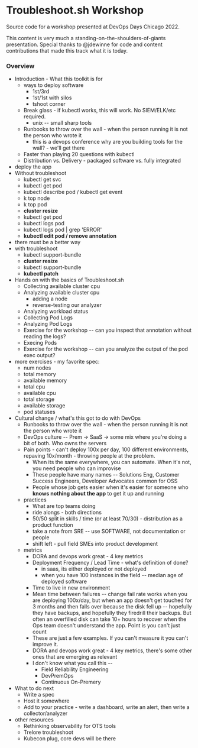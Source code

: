 Troubleshoot.sh Workshop
=================

Source code for a workshop presented at DevOps Days Chicago 2022.

This content is very much a standing-on-the-shoulders-of-giants presentation. 
Special thanks to @jdewinne for code and content contributions that made this track what it is today.


### Overview

- Introduction - What this toolkit is for
  - ways to deploy software
    - 1st/3rd
    - 1st/1st with silos
    - tshoot corner
  - Break glass - if kubectl works, this will work. No SIEM/ELK/etc required.
    - unix -- small sharp tools
  - Runbooks to throw over the wall - when the person running it is not the person who wrote it
    - this is a devops conference why are you building tools for the wall? - we'll get there 
  - Faster than playing 20 questions with kubectl
  - Distribution vs. Delivery - packaged software vs. fully integrated
- deploy the app
- Without troubleshoot
  - kubectl get svc
  - kubectl get pod
  - kubectl describe pod / kubectl get event
  - k top node
  - k top pod
  - **cluster resize**
  - kubectl get pod
  - kubectl logs pod
  - kubectl logs pod | grep 'ERROR'
  - **kubectl edit pod / remove annotation**
- there must be a better way
- with troubleshoot
  - kubectl support-bundle
  - **cluster resize**
  - kubectl support-bundle
  - **kubectl patch**
- Hands on with the basics of Troubleshoot.sh
  - Collecting available cluster cpu
  - Analyzing available cluster cpu
    - adding a node
    - reverse-testing our analyzer
  - Analyzing workload status
  - Collecting Pod Logs
  - Analyzing Pod Logs
  - Exercise for the workshop -- can you inspect that annotation without reading the logs?
  - Execing Pods
  - Exercise for the workshop -- can you analyze the output of the pod exec output?
- more exercises - my favorite spec:
  - num nodes
  - total memory
  - available memory
  - total cpu
  - available cpu
  - total storage
  - available storage
  - pod statuses
- Cultural change / what's this got to do with DevOps
  - Runbooks to throw over the wall - when the person running it is not the person who wrote it
  - DevOps culture -- Prem -> SaaS -> some mix where you're doing a bit of both. Who owns the servers
  - Pain points - can't deploy 100x per day, 100 different environments, repaving 10x/month - throwing people at the problem. 
    - When its the same everywhere, you can automate. When it's not, you need people who can improvise
    - These people have many names -- Solutions Eng, Customer Success Engineers, Developer Advocates common for OSS
    - People whose job gets easier when it's easier for someone who **knows nothing about the app** to get it up and running 
  - practices
    - What are top teams doing
    - ride alongs - both directions
    - 50/50 split in skills / time (or at least 70/30) - distribution as a product function
    - take a note from SRE -- use SOFTWARE, not documentation or people
    - shift left - pull field SMEs into product development
  - metrics
    - DORA and devops work great - 4 key metrics
    - Deployment Frequency / Lead Time - what's definition of done?
       - in saas, its either deployed or not deployed
       - when you have 100 instances in the field -- median age of deployed software
    - Time to live in new environment
    - Mean time between failures -- change fail rate works when you are deploying 100x/day, but when an app doesn't get touched for 3 months and then falls over because the disk fell up -- hopefully they have backups, and hopefully they firedrill their backups. But often an overfilled disk can take 10+ hours to recover when the Ops team doesn't understand the app. Point is you can't just count 
    - These are just a few examples. If you can't measure it you can't improve it. 
    - DORA and devops work great - 4 key metrics, there's some other ones that are emerging as relevant
    - I don't know what you call this -- 
      - Field Reliability Engineering
      - DevPremOps
      - Continuous On-Premery
- What to do next
  - Write a spec
  - Host it somewhere
  - Add to your practice - write a dashboard, write an alert, then write a collector/analyzer
- other resources
  - Rethinking observability for OTS tools
  - Trelore troubleshoot
  - Kubecon plug, core devs will be there
